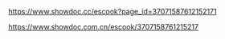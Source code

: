 https://www.showdoc.cc/escook?page_id=37071587612152171

https://www.showdoc.com.cn/escook/3707158761215217




